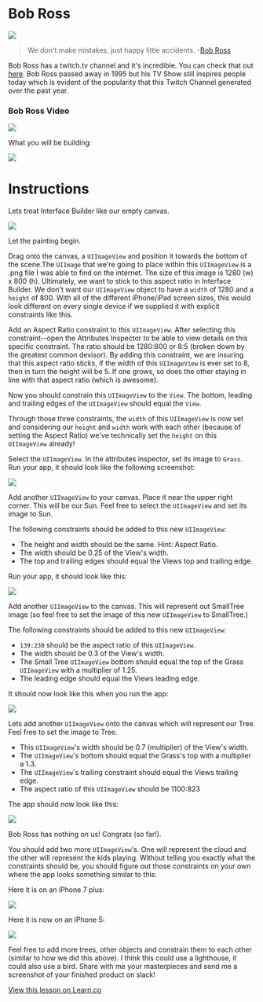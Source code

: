 # Bob Ross

![](http://i.imgur.com/9EI2q3P.jpg)

> We don't make mistakes, just happy little accidents. -[Bob Ross](https://en.wikipedia.org/wiki/Bob_Ross)

Bob Ross has a twitch.tv channel and it's incredible. You can check that out [here](https://www.twitch.tv/bobross). Bob Ross passed away in 1995 but his TV Show still inspires people today which is evident of the popularity that this Twitch Channel generated over the past year.

### Bob Ross Video

[![](http://img.youtube.com/vi/YLO7tCdBVrA/0.jpg)](https://www.youtube.com/watch?v=YLO7tCdBVrA "Bob Ross")

What you will be building:

![](http://i.imgur.com/H0R0hY1.png?1)

# Instructions

Lets treat Interface Builder like our empty canvas.  

![](http://i.imgur.com/87Kf685.png?1)

Let the painting begin.

Drag onto the canvas, a `UIImageView` and position it towards the bottom of the scene.The `UIImage` that we're going to place within this `UIImageView` is a .png file I was able to find on the internet. The size of this image is 1280 (w) x 800 (h). Ultimately, we want to stick to this aspect ratio in Interface Builder. We don't want our `UIImageView` object to have a `width` of 1280 and a `height` of 800. With all of the different iPhone/iPad screen sizes, this would look different on every single device if we supplied it with explicit constraints like this.

Add an Aspect Ratio constraint to this `UIImageView`. After selecting this constraint--open the Attributes Inspector to be able to view details on this specific constraint. The ratio should be 1280:800 or 8:5 (broken down by the greatest common devisor). By adding this constraint, we are insuring that this aspect ratio sticks, if the width of this `UIImageView` is ever set to 8, then in turn the height will be 5. If one grows, so does the other staying in line with that aspect ratio (which is awesome).

Now you should constrain this `UIImageView` to the `View`. The bottom, leading and trailing edges of the `UIImageView` should equal the `View`.

Through those three constraints, the `width` of this `UIImageView` is now set and considering our `height` and `width` work with each other (because of setting the Aspect Ratio) we've technically set the `height` on this `UIImageView` already!

Select the `UIImageView`. In the attributes inspector, set its image to `Grass`. Run your app, it should look like the following screenshot:

![](http://i.imgur.com/EWzyZhf.png?1)

Add another `UIImageView` to your canvas. Place it near the upper right corner. This will be our Sun. Feel free to select the `UIImageView` and set its image to Sun.

The following constraints should be added to this new `UIImageView`: 
* The height and width should be the same. Hint: Aspect Ratio.
* The width should be 0.25 of the View's width.
* The top and trailing edges should equal the Views top and trailing edge.

Run your app, it should look like this:

![](http://i.imgur.com/9oad9uT.png?1)

Add another `UIImageView` to the canvas. This will represent out SmallTree image (so feel free to set the image of this new `UIImageView` to SmallTree.)

The following constraints should be added to this new `UIImageView`:
* `139:230` should be the aspect ratio of this `UIImageView`.
* The width should be 0.3 of the View's width.
* The Small Tree `UIImageView` bottom should equal the top of the Grass `UIImageView` with a multiplier of 1.25. 
* The leading edge should equal the Views leading edge.

It should now look like this when you run the app:

![](http://i.imgur.com/x0ojPSn.png?1)

Lets add another `UIImageView` onto the canvas which will represent our Tree. Feel free to set the image to Tree.

* This `UIImageView`'s width should be 0.7 (multiplier) of the View's width.
* The `UIImageView`'s bottom should equal the Grass's top with a multiplier a 1.3.
* The `UIImageView`'s trailing constraint should equal the Views trailing edge.
* The aspect ratio of this `UIImageView` should be 1100:823

The app should now look like this:

![](http://i.imgur.com/2aYVAZk.png?1)

Bob Ross has nothing on us! Congrats (so far!).

You should add two more `UIImageView`'s. One will represent the cloud and the other will represent the kids playing. Without telling you exactly what the constraints should be, you should figure out those constraints on your own where the app looks something similar to this:

Here it is on an iPhone 7 plus:

![](http://i.imgur.com/H0R0hY1.png?1)

Here it is now on an iPhone 5:

![](http://i.imgur.com/5hcdOzs.png?1)

Feel free to add more trees, other objects and constrain them to each other (similar to how we did this above). I think this could use a lighthouse, it could also use a bird. Share with me your masterpieces and send me a screenshot of your finished product on slack! 





<a href='https://learn.co/lessons/BobRossLab' data-visibility='hidden'>View this lesson on Learn.co</a>
